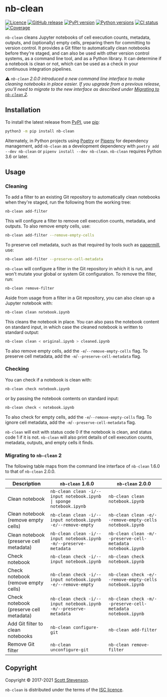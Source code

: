 # nb-clean

[![Licence](https://img.shields.io/github/license/srstevenson/nb-clean?label=Licence&color=blue)](https://github.com/srstevenson/nb-clean/blob/main/LICENCE)
[![GitHub release](https://img.shields.io/github/v/release/srstevenson/nb-clean?label=GitHub)](https://github.com/srstevenson/nb-clean)
[![PyPI version](https://img.shields.io/pypi/v/nb-clean?label=PyPI)](https://pypi.org/project/nb-clean/)
[![Python versions](https://img.shields.io/pypi/pyversions/nb-clean?label=Python)](https://pypi.org/project/nb-clean/)
[![CI status](https://github.com/srstevenson/nb-clean/workflows/CI/badge.svg)](https://github.com/srstevenson/nb-clean/actions)
[![Coverage](https://img.shields.io/codecov/c/gh/srstevenson/nb-clean?label=Coverage)](https://codecov.io/gh/srstevenson/nb-clean)

`nb-clean` cleans Jupyter notebooks of cell execution counts, metadata, outputs,
and (optionally) empty cells, preparing them for committing to version control.
It provides a Git filter to automatically clean notebooks before they're staged,
and can also be used with other version control systems, as a command line tool,
and as a Python library. It can determine if a notebook is clean or not, which
can be used as a check in your continuous integration pipelines.

:warning: _`nb-clean` 2.0.0 introduced a new command line interface to make
cleaning notebooks in place easier. If you upgrade from a previous release,
you'll need to migrate to the new interface as described under
[Migrating to `nb-clean` 2](#migrating-to-nb-clean-2)._

## Installation

To install the latest release from [PyPI], use [pip]:

```bash
python3 -m pip install nb-clean
```

Alternately, in Python projects using [Poetry] or [Pipenv] for dependency
management, add `nb-clean` as a development dependency with
`poetry add --dev nb-clean` or `pipenv install --dev nb-clean`. `nb-clean`
requires Python 3.6 or later.

## Usage

### Cleaning

To add a filter to an existing Git repository to automatically clean notebooks
when they're staged, run the following from the working tree:

```bash
nb-clean add-filter
```

This will configure a filter to remove cell execution counts, metadata, and
outputs. To also remove empty cells, use:

```bash
nb-clean add-filter --remove-empty-cells
```

To preserve cell metadata, such as that required by tools such as [papermill],
use:

```bash
nb-clean add-filter --preserve-cell-metadata
```

`nb-clean` will configure a filter in the Git repository in which it is run, and
won't mutate your global or system Git configuration. To remove the filter, run:

```bash
nb-clean remove-filter
```

Aside from usage from a filter in a Git repository, you can also clean up a
Jupyter notebook with:

```bash
nb-clean clean notebook.ipynb
```

This cleans the notebook in place. You can also pass the notebook content on
standard input, in which case the cleaned notebook is written to standard
output:

```bash
nb-clean clean < original.ipynb > cleaned.ipynb
```

To also remove empty cells, add the `-e`/`--remove-empty-cells` flag. To
preserve cell metadata, add the `-m`/`--preserve-cell-metadata` flag.

### Checking

You can check if a notebook is clean with:

```bash
nb-clean check notebook.ipynb
```

or by passing the notebook contents on standard input:

```bash
nb-clean check < notebook.ipynb
```

To also check for empty cells, add the `-e`/`--remove-empty-cells` flag. To
ignore cell metadata, add the `-m`/`--preserve-cell-metadata` flag.

`nb-clean` will exit with status code 0 if the notebook is clean, and status
code 1 if it is not. `nb-clean` will also print details of cell execution
counts, metadata, outputs, and empty cells it finds.

### Migrating to `nb-clean` 2

The following table maps from the command line interface of `nb-clean` 1.6.0 to
that of `nb-clean` 2.0.0.

| Description                             | `nb-clean` 1.6.0                                                    | `nb-clean` 2.0.0                                            |
| --------------------------------------- | ------------------------------------------------------------------- | ----------------------------------------------------------- |
| Clean notebook                          | `nb-clean clean -i/--input notebook.ipynb \| sponge notebook.ipynb` | `nb-clean clean notebook.ipynb`                             |
| Clean notebook (remove empty cells)     | `nb-clean clean -i/--input notebook.ipynb -e/--remove-empty`        | `nb-clean clean -e/--remove-empty-cells notebook.ipynb`     |
| Clean notebook (preserve cell metadata) | `nb-clean clean -i/--input notebook.ipynb -m/--preserve-metadata`   | `nb-clean clean -m/--preserve-cell-metadata notebook.ipynb` |
| Check notebook                          | `nb-clean check -i/--input notebook.ipynb`                          | `nb-clean check notebook.ipynb`                             |
| Check notebook (remove empty cells)     | `nb-clean check -i/--input notebook.ipynb -e/--remove-empty`        | `nb-clean check -e/--remove-empty-cells notebook.ipynb`     |
| Check notebook (preserve cell metadata) | `nb-clean check -i/--input notebook.ipynb -m/--preserve-metadata`   | `nb-clean check -m/--preserve-cell-metadata notebook.ipynb` |
| Add Git filter to clean notebooks       | `nb-clean configure-git`                                            | `nb-clean add-filter`                                       |
| Remove Git filter                       | `nb-clean unconfigure-git`                                          | `nb-clean remove-filter`                                    |

## Copyright

Copyright © 2017-2021 [Scott Stevenson].

`nb-clean` is distributed under the terms of the [ISC licence].

[isc licence]: https://opensource.org/licenses/ISC
[papermill]: https://papermill.readthedocs.io/
[pip]: https://pip.pypa.io/
[pipenv]: https://pipenv.readthedocs.io/
[poetry]: https://python-poetry.org/
[pypi]: https://pypi.org/project/nb-clean/
[scott stevenson]: https://scott.stevenson.io
